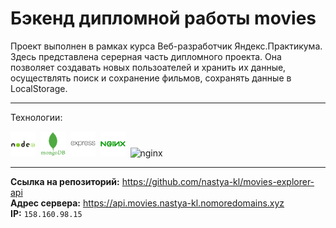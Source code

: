# Бэкенд дипломной работы movies

Проект выполнен в рамках курса Веб-разработчик Яндекс.Практикума.
Здесь представлена серерная часть дипломного проекта. Она позволяет создавать новых пользоателей и хранить их данные, осуществлять поиск и сохранение фильмов, сохранять данные в LocalStorage.

---

Технологии:

  <img src="https://github.com/devicons/devicon/blob/master/icons/nodejs/nodejs-original-wordmark.svg" title="NodeJS" alt="NodeJS" width="40" height="40"/>&nbsp;
  <img src="https://github.com/devicons/devicon/blob/master/icons/mongodb/mongodb-plain-wordmark.svg" title="mongodb" alt="mongodb" width="40" height="40"/>&nbsp;
  <img src="https://github.com/devicons/devicon/blob/master/icons/express/express-original-wordmark.svg" title="express" alt="express" width="40" height="40"/>&nbsp;
  <img src="https://github.com/devicons/devicon/blob/master/icons/nginx/nginx-original.svg" title="nginx" alt="nginx" width="40" height="40"/>&nbsp;
  <img src="https://www.rtdip.io/api/images/rest-api-logo.png" title="nginx" alt="nginx" width="40" height="40"/>&nbsp;
  


---

**Ссылка на репозиторий:** https://github.com/nastya-kl/movies-explorer-api<br/>
**Адрес сервера:** https://api.movies.nastya-kl.nomoredomains.xyz<br/>
**IP:** ``158.160.98.15``

